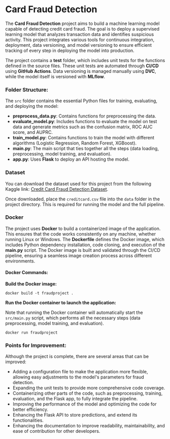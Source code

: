 <!DOCTYPE html>
<html lang="en">
<head>
    <meta charset="UTF-8">
    <meta name="viewport" content="width=device-width, initial-scale=1.0">
</head>
<body>

<h1>Card Fraud Detection</h1>

<p>The <strong>Card Fraud Detection</strong> project aims to build a machine learning model capable of detecting credit card fraud. The goal is to deploy a supervised learning model that analyzes transaction data and identifies suspicious activity. This project integrates various tools for continuous integration, deployment, data versioning, and model versioning to ensure efficient tracking of every step in deploying the model into production.</p>

<p>The project contains a <strong>test</strong> folder, which includes unit tests for the functions defined in the source files. These unit tests are automated through <strong>CI/CD</strong> using <strong>GitHub Actions</strong>. Data versioning is managed manually using <strong>DVC</strong>, while the model itself is versioned with <strong>MLflow</strong>.</p>

<h3>Folder Structure:</h3>
<p>The <code>src</code> folder contains the essential Python files for training, evaluating, and deploying the model:</p>
<ul>
    <li><strong>preprocess_data.py</strong>: Contains functions for preprocessing the data.</li>
    <li><strong>evaluate_model.py</strong>: Includes functions to evaluate the model on test data and generate metrics such as the confusion matrix, ROC AUC score, and AUPRC.</li>
    <li><strong>train_model.py</strong>: Contains functions to train the model with different algorithms (Logistic Regression, Random Forest, XGBoost).</li>
    <li><strong>main.py</strong>: The main script that ties together all the steps (data loading, preprocessing, model training, and evaluation).</li>
    <li><strong>app.py</strong>: Uses <strong>Flask</strong> to deploy an API hosting the model.</li>
</ul>

<h3>Dataset</h3>
<p>You can download the dataset used for this project from the following Kaggle link: <a href="https://www.kaggle.com/datasets/mlg-ulb/creditcardfraud" target="_blank">Credit Card Fraud Detection Dataset</a>.
<p>Once downloaded, place the <code>creditcard.csv</code> file into the <code>data</code> folder in the project directory. This is required for running the model and the full pipeline.</p>

<h3>Docker</h3>

<p>The project uses <strong>Docker</strong> to build a containerized image of the application. This ensures that the code works consistently on any machine, whether running Linux or Windows. The <strong>Dockerfile</strong> defines the Docker image, which includes Python dependency installation, code cloning, and execution of the <strong>main.py</strong> script. The Docker image is built and validated through the CI/CD pipeline, ensuring a seamless image creation process across different environments.</p>

<h4>Docker Commands:</h4>
<p><strong>Build the Docker image:</strong></p>
<pre><code>docker build -t fraudproject .</code></pre>

<p><strong>Run the Docker container to launch the application:</strong></p>
<p>Note that running the Docker container will automatically start the <code>src/main.py</code> script, which performs all the necessary steps (data preprocessing, model training, and evaluation).</p>
<pre><code>docker run fraudproject</code></pre>

<h3>Points for Improvement:</h3>

<p>Although the project is complete, there are several areas that can be improved:</p>
<ul>
    <li>Adding a configuration file to make the application more flexible, allowing easy adjustments to the model's parameters for fraud detection.</li>
    <li>Expanding the unit tests to provide more comprehensive code coverage.</li>
    <li>Containerizing other parts of the code, such as preprocessing, training, evaluation, and the Flask app, to fully integrate the pipeline.</li>
    <li>Improving the performance of the model and optimizing the code for better efficiency.</li>
    <li>Enhancing the Flask API to store predictions, and extend its functionalities.</li>
    <li>Enhancing the documentation to improve readability, maintainability, and ease of contribution for other developers.</li>
</ul>

</body>
</html>
